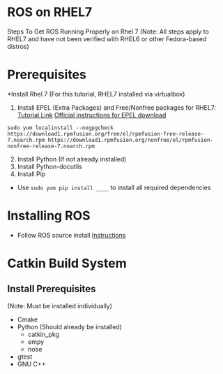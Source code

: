 # ROS on RHEL7

Steps To Get ROS Running Properly on Rhel 7 (Note: All steps apply to RHEL7 and have not been verified with RHEL6 or other Fedora-based distros)

# Prerequisites
*Install Rhel 7
(For this tutorial, RHEL7 installed via virtualbox)

1. Install EPEL (Extra Packages) and Free/Nonfree packages for RHEL7:
  [Tutorial Link](https://www.cyberciti.biz/faq/installing-rhel-epel-repo-on-centos-redhat-7-x/)
  [Official instructions for EPEL download](http://fedoraproject.org/wiki/EPEL/FAQ#howtouse)
  
 ` sudo yum localinstall --nogpgcheck https://download1.rpmfusion.org/free/el/rpmfusion-free-release-7.noarch.rpm https://download1.rpmfusion.org/nonfree/el/rpmfusion-nonfree-release-7.noarch.rpm `

2. Install Python (If not already installed)
3. Install Python-docutils
4. Install Pip
  * Use ` sudo yum pip install ____ ` to install all required dependencies

# Installing ROS
* Follow ROS source install [Instructions](http://wiki.ros.org/Installation/Source)
    
# Catkin Build System
## Install Prerequisites
(Note: Must be installed individually)
* Cmake
* Python (Should already be installed)
  * catkin_pkg
  * empy
  * nose
* gtest
* GNU C++ 

